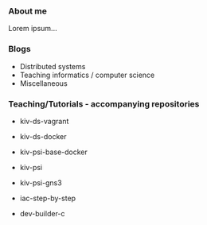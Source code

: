 ### About me

Lorem ipsum...

### Blogs
- Distributed systems
- Teaching informatics / computer science
- Miscellaneous

### Teaching/Tutorials - accompanying repositories
- kiv-ds-vagrant
- kiv-ds-docker

- kiv-psi-base-docker
- kiv-psi
- kiv-psi-gns3

- iac-step-by-step

- dev-builder-c

